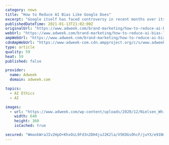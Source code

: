 ```yaml
---
category: news
title: "How to Reduce AI Bias Like Google Does"
excerpt: "Google itself has faced controversy in recent months over its firing of respected AI ethics researcher Timnit Gebru following her coauthoring of a paper highlighting the risks of large language models,"
publishedDateTime: 2021-01-13T21:02:00Z
originalUrl: "https://www.adweek.com/brand-marketing/how-to-reduce-ai-bias-like-google-does/"
webUrl: "https://www.adweek.com/brand-marketing/how-to-reduce-ai-bias-like-google-does/"
ampWebUrl: "https://www.adweek.com/brand-marketing/how-to-reduce-ai-bias-like-google-does/amp/"
cdnAmpWebUrl: "https://www-adweek-com.cdn.ampproject.org/c/s/www.adweek.com/brand-marketing/how-to-reduce-ai-bias-like-google-does/amp/"
type: article
quality: 59
heat: 59
published: false

provider:
  name: Adweek
  domain: adweek.com

topics:
  - AI Ethics
  - AI

images:
  - url: "https://www.adweek.com/wp-content/uploads/2020/12/Nielsen_Whitepaper_011321_HP_V2-640x360.jpg"
    width: 640
    height: 360
    isCached: true

secured: "WmookWraJIv2HpO+KhxOsL9Fd3n2DH4juJ2K2la/V5KOGsOhcF/juYX/e91NmLLpkAaDA0DR9FL0cr39Y0/tNI0pITQ5g4adjOanT9gJqROxz/YY+mbYp5gUZmasn0YEyHe3LHXBceF3DKtN91jQDXt2WlDY0k+1SgnFE2GR/xf+7VJazdShNtzCzCiDwG4J/qHQXb4TJMEw4VsVGKTfeVbXb5wbw/4djQIB+wrgeL8gUdIVwJar38uSq7kaFLtGxV2sulUO0ic7Afzc9BhBgXXniZyDzRskrcF03IqdkIQzAeTTBtQ8S+gAc4pJkPYTn+qIFmFRMEr/mlkJ0rHAbpPz6HXfJZMzRd/RY4XcaAo=;nX77VfB3W6BZMsDGVqlfYQ=="
---
```


